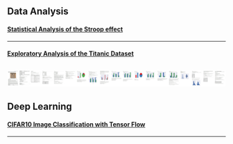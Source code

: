 ## Data Analysis


#### [Statistical Analysis of the Stroop effect](https://jkarakas.github.io/Statistical-Analysis-of-the-Stroop-effect/P1-Test-a-Perceptual-Phenomenon.html)
---
#### [Exploratory Analysis of the Titanic Dataset](https://jkarakas.github.io/Exploratory-Analysis-of-the-Titanic-Dataset/)
![](stitched.jpg)
---


## Deep Learning


#### [CIFAR10 Image Classification with Tensor Flow](https://jkarakas.github.io/Image_Classification/dlnd_image_classification.html)
---


